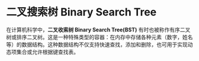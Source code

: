 # 二叉搜索树 Binary Search Tree

在计算机科学中，**二叉收索树 Binary Search Tree(BST)** 有时也被称作有序二叉树或排序二叉树。这是一种特殊类型的容器：在内存中存储各种元素（数字，姓名等）的数据结构。这种数据结构不仅支持快速查找，添加和删除，也可用于实现动态项集合或允许根据键查找表。













